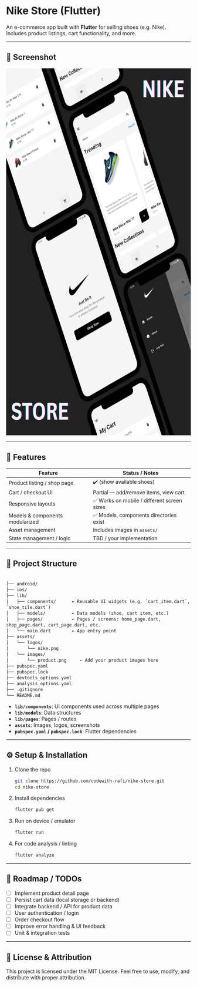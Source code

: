 # Nike Store (Flutter)  

An e-commerce app built with **Flutter** for selling shoes (e.g. Nike).  
Includes product listings, cart functionality, and more.

---

## 📸 Screenshot

<p align="center">
  <img src="assets/images/nike_store.png" alt="Nike Store Screenshot" width="800" height="1000"/>
</p>

---

## 🧩 Features

| Feature | Status / Notes |
|---|---|
| Product listing / shop page | ✔️ (show available shoes) |
| Cart / checkout UI | Partial — add/remove items, view cart |
| Responsive layouts | ✅ Works on mobile / different screen sizes |
| Models & components modularized | ✅ Models, components directories exist |
| Asset management | Includes images in `assets/` |
| State management / logic | TBD / your implementation |

---

## 📁 Project Structure

```

├── android/
├── ios/
├── lib/
│   ├── components/      ← Reusable UI widgets (e.g. `cart_item.dart`, `shoe_tile.dart`)
│   ├── models/          ← Data models (shoe, cart item, etc.)
│   ├── pages/           ← Pages / screens: home_page.dart, shop_page.dart, cart_page.dart, etc.
│   └── main.dart        ← App entry point
├── assets/
│   └── logos/
│       └── nike.png
│   └── images/
│       └── product.png     ← Add your product images here
├── pubspec.yaml
├── pubspec.lock
├── devtools_options.yaml
├── analysis_options.yaml
├── .gitignore
└── README.md

````

- **`lib/components`**: UI components used across multiple pages  
- **`lib/models`**: Data structures  
- **`lib/pages`**: Pages / routes  
- **`assets`**: Images, logos, screenshots  
- **`pubspec.yaml` / `pubspec.lock`**: Flutter dependencies  

---

## ⚙️ Setup & Installation

1. Clone the repo  
   ```bash
   git clone https://github.com/codewith-rafi/nike-store.git
   cd nike-store

2. Install dependencies

   ```bash
   flutter pub get
   ```

3. Run on device / emulator

   ```bash
   flutter run
   ```

4. For code analysis / linting

   ```bash
   flutter analyze
   ```

---

## 🎯 Roadmap / TODOs

* [ ] Implement product detail page
* [ ] Persist cart data (local storage or backend)
* [ ] Integrate backend / API for product data
* [ ] User authentication / login
* [ ] Order checkout flow
* [ ] Improve error handling & UI feedback
* [ ] Unit & integration tests

---

## 📄 License & Attribution
This project is licensed under the MIT License.
Feel free to use, modify, and distribute with proper attribution.